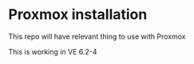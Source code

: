# Proxmox installation

This repo will have relevant thing to use with Proxmox

This is working in VE 6.2-4
